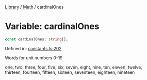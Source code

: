 <!-- markdownlint-disable -->
<!-- cspell: disable -->
[Library](../index.md) / [Math](./index.md) / cardinalOnes

# Variable: cardinalOnes

```ts
const cardinalOnes: string[];
```

Defined in: [constants.ts:202](https://github.com/technobuddha/library/blob/main/src/constants.ts#L202)

Words for unit numbers 0-19

one, two, three, four, five, six, seven, eight, nine, ten,
eleven, twelve, thirteen, fourteen, fifteen, sixteen, seventeen, eighteen, nineteen

